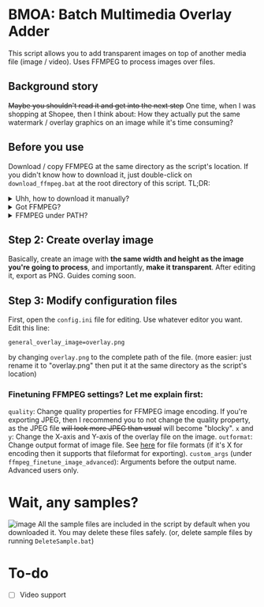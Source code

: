 # BMOA: Batch Multimedia Overlay Adder
This script allows you to add transparent images on top of another media file (image / video). Uses FFMPEG to process images over files.

## Background story
~~Maybe you shouldn't read it and get into the next step~~
One time, when I was shopping at Shopee, then I think about: How they actually put the same watermark / overlay graphics on an image while it's time consuming?

## Before you use
Download / copy FFMPEG at the same directory as the script's location. If you didn't know how to download it, just double-click on `download_ffmpeg.bat` at the root directory of this script. TL;DR:
<details>
<summary>Uhh, how to download it manually?</summary>
1.  Download FFMPEG [here](https://www.gyan.dev/ffmpeg/builds/ffmpeg-git-essentials.7z) (Direct link).
<br>
2. Unzip it then copy ffmpeg.exe under the bin directory to the same directory with this script.
</details>
<details>
<summary>Got FFMPEG?</summary>
Just copy it to the same directory where this repo is located. That's all.
</details>
<details>
<summary>FFMPEG under PATH?</summary>
Proceed to the next step. You don't have to setup FFMPEG.
</details>

## Step 2: Create overlay image
Basically, create an image with **the same width and height as the image you're going to process**, and importantly, **make it transparent**. After editing it, export as PNG. Guides coming soon.

## Step 3: Modify configuration files
First, open the `config.ini` file for editing. Use whatever editor you want. Edit this line:
```
general_overlay_image=overlay.png
```
by changing `overlay.png` to the complete path of the file. 
(more easier: just rename it to "overlay.png" then put it at the same directory as the script's location)
### Finetuning FFMPEG settings? Let me explain first:
`quality`: Change quality properties for FFMPEG image encoding. If you're exporting JPEG, then I recommend you to not change the quality property, as the JPEG file ~~will look more JPEG than usual~~ will become "blocky".
`x` and `y`: Change the X-axis and Y-axis of the overlay file on the image.
`outformat`: Change output format of image file. See [here](https://www.ffmpeg.org/general.html#toc-Image-Formats) for file formats (if it's X for encoding then it supports that fileformat for exporting).
`custom_args` (under `ffmpeg_finetune_image_advanced`): Arguments before the output name. Advanced users only.
# Wait, any samples?
![image](https://user-images.githubusercontent.com/37889443/147854202-c1f9a404-e051-450a-934c-4e2c24e085ee.png)
All the sample files are included in the script by default when you downloaded it. You may delete these files safely. (or, delete sample files by running `DeleteSample.bat`)

# To-do
- [ ] Video support
